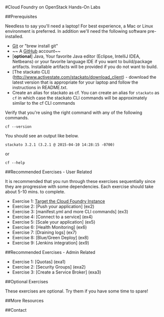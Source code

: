 #Cloud Foundry on OpenStack Hands-On Labs

##Prerequisites

Needless to say you'll need a laptop! For best experience, a Mac or Linux environment is preferred. In addition we'll need the following software pre-installed.

- [Git](http://git-scm.com/downloads) or "brew install git"	
- ~~ A [GitHub](https://github.com) account~~
- [**optional**] Java, Your favorite Java editor (Eclipse, IntelliJ IDEA, Netbeans) or your favorite language IDE if you want to build/package artifacts. Installable artifacts will be provided if you do not want to build.
- [The stackato CLI] (http://www.activestate.com/stackato/download_client) - download the latest version that is appropriate for your laptop and follow the instructions in README.txt. 
- Create an alias for stackato as cf. You can create an alias for ```stackato``` as ```cf``` in which case the stackato CLI commands will be approximately similar to the cf CLI commands

Verify that you're using the right command with any of the following commands.

```
cf --version
```

You should see an output like below.

`stackato 3.2.1 (3.2.1 @ 2015-04-10 14:28:15 -0700)`

or

```
cf --help
```

##Recommended Exercises - User Related

It is recommended that you run through these exercises sequentially since they are progressive with some dependencies. Each exercise should take about 5-10 mins. to complete.

- Exercise 1: [Target the Cloud Foundry Instance](ex1)
- Exercise 2: [Push your application] (ex2)
- Exercise 3: [manifest.yml and more CLI commands] (ex3)
- Exercise 4: [Connect to a service] (ex4)
- Exercise 5: [Scale your application] (ex5)
- Exercise 6: [Health Monitoring] (ex6)
- Exercise 7: [Draining logs] (ex7)
- Exercise 8: [Blue/Green Deploy] (ex8)
- Exercise 9: [Jenkins integration] (ex9)

##Recommended Exercises - Admin Related

- Exercise 1: [Quotas] (exa1)
- Exercise 2: [Security Groups] (exa2)
- Exercise 3: [Create a Service Broker] (exa3)

##Optional Exercises

These exercises are optional. Try them if you have some time to spare!

##More Resources

##Contact
